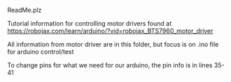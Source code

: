 ReadMe.plz

Tutorial information for controlling motor drivers found at 
https://robojax.com/learn/arduino/?vid=robojax_BTS7960_motor_driver

All information from motor driver are in this folder, but focus is on .ino file for arduino control/test

To change pins for what we need for our arduino, the pin info is in lines 35-41
